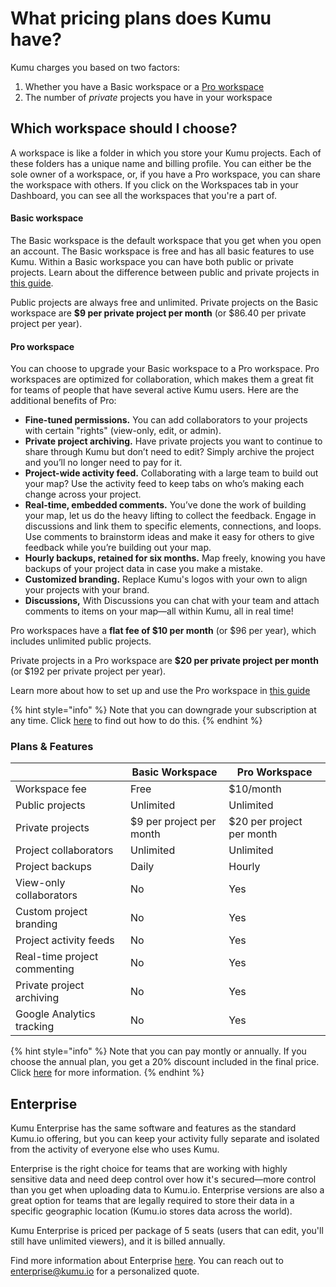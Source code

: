 # What pricing plans does Kumu have?

Kumu charges you based on two factors:

1. Whether you have a Basic workspace or a [Pro workspace](../guides/pro-workspaces.md)
2. The number of _private_ projects you have in your workspace

## Which workspace should I choose?

A workspace is like a folder in which you store your Kumu projects. Each of these folders has a unique name and billing profile. You can either be the sole owner of a workspace, or, if you have a Pro workspace, you can share the workspace with others. If you click on the Workspaces tab in your Dashboard, you can see all the workspaces that you're a part of.

#### Basic workspace

The Basic workspace is the default workspace that you get when you open an account. The Basic workspace is free and has all basic features to use Kumu. Within a Basic workspace you can have both public or private projects. Learn about the difference between public and private projects in [this guide](../overview/collaboration.md#public-vs-private-projects).

Public projects are always free and unlimited. Private projects on the Basic workspace are **$9 per private project per month** (or $86.40 per private project per year).

#### Pro workspace

You can choose to upgrade your Basic workspace to a Pro workspace. Pro workspaces are optimized for collaboration, which makes them a great fit for teams of people that have several active Kumu users. Here are the additional benefits of Pro:

* **Fine-tuned permissions.** You can add collaborators to your projects with certain "rights" (view-only, edit, or admin).
* **Private project archiving.** Have private projects you want to continue to share through Kumu but don’t need to edit? Simply archive the project and you’ll no longer need to pay for it.
* **Project-wide activity feed.** Collaborating with a large team to build out your map? Use the activity feed to keep tabs on who’s making each change across your project.
* **Real-time, embedded comments.** You’ve done the work of building your map, let us do the heavy lifting to collect the feedback. Engage in discussions and link them to specific elements, connections, and loops. Use comments to brainstorm ideas and make it easy for others to give feedback while you’re building out your map.
* **Hourly backups, retained for six months.** Map freely, knowing you have backups of your project data in case you make a mistake.
* **Customized branding.** Replace Kumu's logos with your own to align your projects with your brand.
*   **Discussions,** With Discussions you can chat with your team and attach comments to items on your map—all within Kumu, all in real time!



Pro workspaces have a **flat fee of $10 per month** (or $96 per year), which includes unlimited public projects.

Private projects in a Pro workspace are **$20 per private project per month** (or $192 per private project per year).

Learn more about how to set up and use the Pro workspace in [this guide](../guides/pro-workspaces.md)

{% hint style="info" %}
Note that you can downgrade your subscription at any time. Click [here](how-do-i-downgrade-my-subscription.md) to find out how to do this.
{% endhint %}

### Plans & Features

|                              | Basic Workspace          | Pro Workspace             |
| ---------------------------- | ------------------------ | ------------------------- |
| Workspace fee                | Free                     | $10/month                 |
| Public projects              | Unlimited                | Unlimited                 |
| Private projects             | $9 per project per month | $20 per project per month |
| Project collaborators        | Unlimited                | Unlimited                 |
| Project backups              | Daily                    | Hourly                    |
| View-only collaborators      | No                       | Yes                       |
| Custom project branding      | No                       | Yes                       |
| Project activity feeds       | No                       | Yes                       |
| Real-time project commenting | No                       | Yes                       |
| Private project archiving    | No                       | Yes                       |
| Google Analytics tracking    | No                       | Yes                       |

{% hint style="info" %}
Note that you can pay montly or annually. If you choose the annual plan, you get a 20% discount included in the final price. Click [here](../overview/billing.md) for more information.
{% endhint %}

## Enterprise

Kumu Enterprise has the same software and features as the standard Kumu.io offering, but you can keep your activity fully separate and isolated from the activity of everyone else who uses Kumu.

Enterprise is the right choice for teams that are working with highly sensitive data and need deep control over how it's secured—more control than you get when uploading data to Kumu.io. Enterprise versions are also a great option for teams that are legally required to store their data in a specific geographic location (Kumu.io stores data across the world).

Kumu Enterprise is priced per package of 5 seats (users that can edit, you'll still have unlimited viewers), and it is billed annually.

Find more information about Enterprise [here](https://kumu.io/enterprise). You can reach out to enterprise@kumu.io for a personalized quote.
